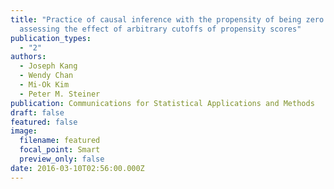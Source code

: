 ```yaml
---
title: "Practice of causal inference with the propensity of being zero or one:
  assessing the effect of arbitrary cutoffs of propensity scores"
publication_types:
  - "2"
authors:
  - Joseph Kang
  - Wendy Chan
  - Mi-Ok Kim
  - Peter M. Steiner
publication: Communications for Statistical Applications and Methods
draft: false
featured: false
image:
  filename: featured
  focal_point: Smart
  preview_only: false
date: 2016-03-10T02:56:00.000Z
---
```

